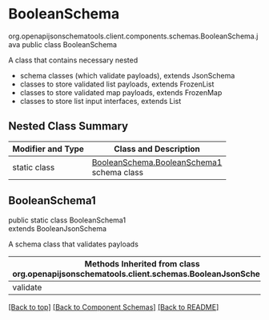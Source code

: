 # BooleanSchema
org.openapijsonschematools.client.components.schemas.BooleanSchema.java
public class BooleanSchema

A class that contains necessary nested
- schema classes (which validate payloads), extends JsonSchema
- classes to store validated list payloads, extends FrozenList
- classes to store validated map payloads, extends FrozenMap
- classes to store list input interfaces, extends List

## Nested Class Summary
| Modifier and Type | Class and Description |
| ----------------- | ---------------------- |
| static class | [BooleanSchema.BooleanSchema1](#booleanschema1)<br> schema class |

## BooleanSchema1
public static class BooleanSchema1<br>
extends BooleanJsonSchema

A schema class that validates payloads

| Methods Inherited from class org.openapijsonschematools.client.schemas.BooleanJsonSchema |
| ------------------------------------------------------------------ |
| validate                                                           |

[[Back to top]](#top) [[Back to Component Schemas]](../../../README.md#Component-Schemas) [[Back to README]](../../../README.md)
